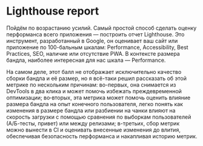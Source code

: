 # Lighthouse report

Пойдём по возрастанию усилий. Самый простой способ сделать оценку перформанса всего приложения — построить отчет Lighthouse. Это инструмент, разработанный в Google, он оценивает ваш сайт или приложение по 100-бальным шкалам: Performance, Accessibility, Best Practices, SEO, наличие или отсутствие PWA. В контексте размера бандла, наиболее интересная для нас шкала — Performance.

На самом деле, этот балл не отображает исключительно качество сборки бандла и её размер, но я всё-таки решил рассказать об этой метрике по нескольким причинам: во-первых, она снимается из DevTools в два клика и может помочь избежать преждевременной оптимизации; во‑вторых, эта метрика может помочь оценить влияние размера бандла на опыт конечного пользователя, легко понять как изменения в размере бандла или разбиении на чанки влияют на скорость загрузки с помощью сравнения по выборкам пользователей (А/Б-тесты, привет) или между релизами; в-третьих, сбор метрик можно вынести в CI и оценивать внесенные изменения до влития, обеспечивая безопасность перформанса и накапливая историю метрик.
